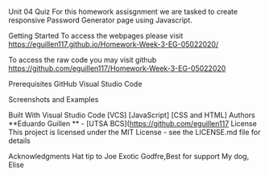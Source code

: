 Unit 04 Quiz
For this homework assisgnment we are tasked to create responsive Password Generator page using Javascript.

Getting Started
To access the webpages please visit https://eguillen117.github.io/Homework-Week-3-EG-05022020/

To access the raw code you may visit github https://github.com/eguillen117/Homework-Week-3-EG-05022020

Prerequisites
GitHub Visual Studio Code

Screenshots and Examples






Built With Visual Studio Code
[VCS]
[JavaScript]
[CSS and HTML]
Authors
**Eduardo Guillen ** - [UTSA BCS](https://github.com/eguillen117
License
This project is licensed under the MIT License - see the LICENSE.md file for details

Acknowledgments
Hat tip to Joe Exotic
Godfre,Best for support
My dog, Elise
